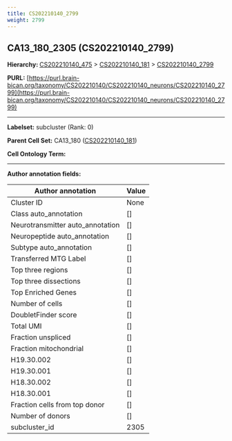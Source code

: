 ```yaml
---
title: CS202210140_2799
weight: 2799
---
```

## CA13_180_2305 (CS202210140_2799)
<b>Hierarchy: </b>
[CS202210140_475](../CS202210140_475) >
[CS202210140_181](../CS202210140_181) >
[CS202210140_2799](../CS202210140_2799)

**PURL:** [https://purl.brain-bican.org/taxonomy/CS202210140/CS202210140_neurons/CS202210140_2799](https://purl.brain-bican.org/taxonomy/CS202210140/CS202210140_neurons/CS202210140_2799)

---


**Labelset:** subcluster (Rank: 0)

**Parent Cell Set:** CA13_180 ([CS202210140_181](../CS202210140_181))



**Cell Ontology Term:** 

[MARKER GENES.]: #


---

[TRANSFERRED ANNOTATIONS.]: #


[AUTHOR ANNOTATION FIELDS.]: #


**Author annotation fields:**

| Author annotation | Value |
|-------------------|-------|
|Cluster ID|None|
|Class auto_annotation|[]|
|Neurotransmitter auto_annotation|[]|
|Neuropeptide auto_annotation|[]|
|Subtype auto_annotation|[]|
|Transferred MTG Label|[]|
|Top three regions|[]|
|Top three dissections|[]|
|Top Enriched Genes|[]|
|Number of cells|[]|
|DoubletFinder score|[]|
|Total UMI|[]|
|Fraction unspliced|[]|
|Fraction mitochondrial|[]|
|H19.30.002|[]|
|H19.30.001|[]|
|H18.30.002|[]|
|H18.30.001|[]|
|Fraction cells from top donor|[]|
|Number of donors|[]|
|subcluster_id|2305|
